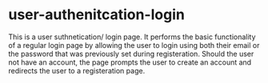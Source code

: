# user-authenitcation-login
This is a user suthnetication/ login page. It performs the basic functionality of a regular login page by allowing the user to login using both their email or the password that was previously set during registeration.
Should the user not have an account, the page prompts the user to create an account and redirects the user to a registeration page.
